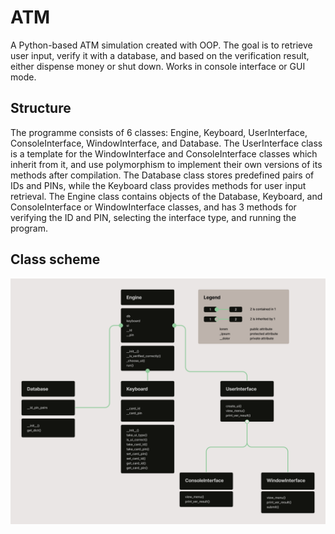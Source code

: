 # ATM
A Python-based ATM simulation created with OOP. The goal is to retrieve user input, verify it with a database, and based on the verification result, either dispense money or shut down. Works in console interface or GUI mode.

## Structure
The programme consists of 6 classes: Engine, Keyboard, UserInterface, ConsoleInterface, WindowInterface, and Database. The UserInterface class is a template for the WindowInterface and ConsoleInterface classes which inherit from it, and use polymorphism to implement their own versions of its methods after compilation. The Database class stores predefined pairs of IDs and PINs, while the Keyboard class provides methods for user input retrieval. The Engine class contains objects of the Database, Keyboard, and ConsoleInterface or WindowInterface classes, and has 3 methods for verifying the ID and PIN, selecting the interface type, and running the program.

## Class scheme
![Class scheme of an ATM simulation](https://github.com/NakerTheFirst/ATM/blob/main/scheme.png)
